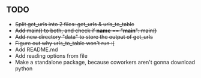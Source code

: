 ## TODO
- ~~Split get_urls into 2 files: get_urls & urls_to_table~~
- ~~Add main() to both, and check if __name__ == "__main__": main()~~
- ~~Add new directory "data" to store the output of get_urls~~
- ~~Figure out why urls_to_table won't run :(~~
- Add README.md
- Add reading options from file
- Make a standalone package, because coworkers aren't gonna download python